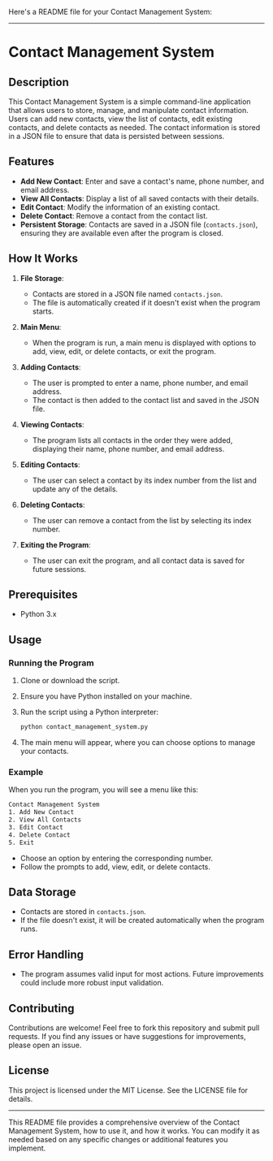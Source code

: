 Here's a README file for your Contact Management System:

---

# Contact Management System

## Description

This Contact Management System is a simple command-line application that allows users to store, manage, and manipulate contact information. Users can add new contacts, view the list of contacts, edit existing contacts, and delete contacts as needed. The contact information is stored in a JSON file to ensure that data is persisted between sessions.

## Features

- **Add New Contact**: Enter and save a contact's name, phone number, and email address.
- **View All Contacts**: Display a list of all saved contacts with their details.
- **Edit Contact**: Modify the information of an existing contact.
- **Delete Contact**: Remove a contact from the contact list.
- **Persistent Storage**: Contacts are saved in a JSON file (`contacts.json`), ensuring they are available even after the program is closed.

## How It Works

1. **File Storage**:
   - Contacts are stored in a JSON file named `contacts.json`.
   - The file is automatically created if it doesn't exist when the program starts.

2. **Main Menu**:
   - When the program is run, a main menu is displayed with options to add, view, edit, or delete contacts, or exit the program.

3. **Adding Contacts**:
   - The user is prompted to enter a name, phone number, and email address.
   - The contact is then added to the contact list and saved in the JSON file.

4. **Viewing Contacts**:
   - The program lists all contacts in the order they were added, displaying their name, phone number, and email address.

5. **Editing Contacts**:
   - The user can select a contact by its index number from the list and update any of the details.

6. **Deleting Contacts**:
   - The user can remove a contact from the list by selecting its index number.

7. **Exiting the Program**:
   - The user can exit the program, and all contact data is saved for future sessions.

## Prerequisites

- Python 3.x

## Usage

### Running the Program

1. Clone or download the script.
2. Ensure you have Python installed on your machine.
3. Run the script using a Python interpreter:

   ```bash
   python contact_management_system.py
   ```

4. The main menu will appear, where you can choose options to manage your contacts.

### Example

When you run the program, you will see a menu like this:

```bash
Contact Management System
1. Add New Contact
2. View All Contacts
3. Edit Contact
4. Delete Contact
5. Exit
```

- Choose an option by entering the corresponding number.
- Follow the prompts to add, view, edit, or delete contacts.

## Data Storage

- Contacts are stored in `contacts.json`.
- If the file doesn't exist, it will be created automatically when the program runs.

## Error Handling

- The program assumes valid input for most actions. Future improvements could include more robust input validation.

## Contributing

Contributions are welcome! Feel free to fork this repository and submit pull requests. If you find any issues or have suggestions for improvements, please open an issue.

## License

This project is licensed under the MIT License. See the LICENSE file for details.

---

This README file provides a comprehensive overview of the Contact Management System, how to use it, and how it works. You can modify it as needed based on any specific changes or additional features you implement.
